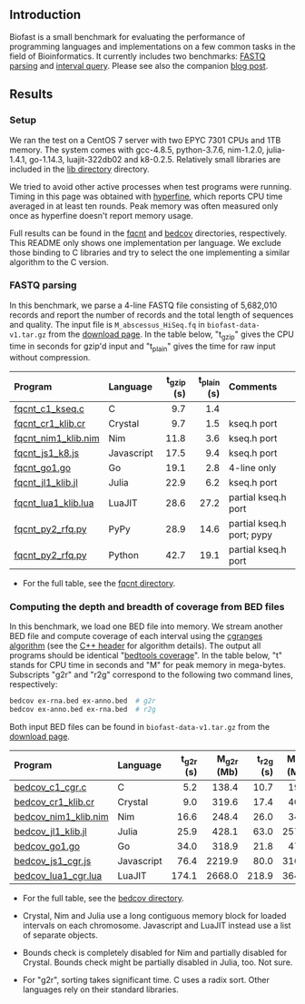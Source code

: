 ## Introduction

Biofast is a small benchmark for evaluating the performance of programming
languages and implementations on a few common tasks in the field of
Bioinformatics. It currently includes two benchmarks: [FASTQ parsing](#fqcnt)
and [interval query](#bedcov). Please see also the companion [blog post][blog].

## Results

### Setup

We ran the test on a CentOS 7 server with two EPYC 7301 CPUs and 1TB memory.
The system comes with gcc-4.8.5, python-3.7.6, nim-1.2.0, julia-1.4.1, go-1.14.3,
luajit-322db02 and k8-0.2.5. Relatively small libraries are included in the
[lib directory](lib) directory.

We tried to avoid other active processes when test programs were running.
Timing in this page was obtained with [hyperfine][hyperfine], which reports
CPU time averaged in at least ten rounds. Peak memory was often measured only
once as hyperfine doesn't report memory usage.

Full results can be found in the [fqcnt](fqcnt) and [bedcov](bedcov)
directories, respectively. This README only shows one implementation per
language. We exclude those binding to C libraries and try to select the one
implementing a similar algorithm to the C version.

### <a name="fqcnt"></a>FASTQ parsing

In this benchmark, we parse a 4-line FASTQ file consisting of 5,682,010
records and report the number of records and the total length of sequences and
quality. The input file is `M_abscessus_HiSeq.fq` in
`biofast-data-v1.tar.gz` from the [download page][dl]. In the table below,
"t<sub>gzip</sub>" gives the CPU time in seconds for gzip'd input and
"t<sub>plain</sub>" gives the time for raw input without compression.

|Program | Language | t<sub>gzip</sub> (s) | t<sub>plain</sub> (s) | Comments |
|:-------|:---------|---------------------:|----------------------:|:---------|
|[fqcnt\_c1\_kseq.c](fqcnt/fqcnt_c1_kseq.c)          |C         |  9.7|  1.4||
|[fqcnt\_cr1\_klib.cr](fqcnt/fqcnt_cr1_klib.cr)      |Crystal   |  9.7|  1.5|kseq.h port|
|[fqcnt\_nim1\_klib.nim](fqcnt/fqcnt_nim1_klib.nim)  |Nim       | 11.8|  3.6|kseq.h port|
|[fqcnt\_js1\_k8.js](fqcnt/fqcnt_js1_k8.js)          |Javascript| 17.5|  9.4|kseq.h port|
|[fqcnt\_go1.go](fqcnt/fqcnt_go1.go)                 |Go        | 19.1|  2.8|4-line only|
|[fqcnt\_jl1\_klib.jl](fqcnt/fqcnt_jl1_klib.jl)      |Julia     | 22.9|  6.2|kseq.h port|
|[fqcnt\_lua1\_klib.lua](fqcnt/fqcnt\_lua1\_klib.lua)|LuaJIT    | 28.6| 27.2|partial kseq.h port|
|[fqcnt\_py2\_rfq.py](fqcnt/fqcnt_py2_rfq.py)        |PyPy      | 28.9| 14.6|partial kseq.h port; pypy|
|[fqcnt\_py2\_rfq.py](fqcnt/fqcnt_py2_rfq.py)        |Python    | 42.7| 19.1|partial kseq.h port|

* For the full table, see the [fqcnt directory](fqcnt).

### <a name="bedcov"></a>Computing the depth and breadth of coverage from BED files

In this benchmark, we load one BED file into memory. We stream another BED file
and compute coverage of each interval using the [cgranges algorithm][cgr] (see
the [C++ header][cppiitree] for algorithm details). The
output all programs should be identical "[bedtools coverage][bedcov]". In the
table below, "t" stands for CPU time in seconds and "M" for peak memory in
mega-bytes. Subscripts "g2r" and "r2g" correspond to the following two command
lines, respectively:
```sh
bedcov ex-rna.bed ex-anno.bed  # g2r
bedcov ex-anno.bed ex-rna.bed  # r2g
```
Both input BED files can be found in `biofast-data-v1.tar.gz` from the
[download page][dl].

|Program | Language | t<sub>g2r</sub> (s) | M<sub>g2r</sub> (Mb) | t<sub>r2g</sub> (s) | M<sub>r2g</sub> (Mb) |
|:-------|:---------|--------------------:|---------------------:|--------------------:|---------------------:|
|[bedcov\_c1\_cgr.c](bedcov/bedcov_c1_cgr.c)          |C         |  5.2|  138.4 | 10.7|  19.1 |
|[bedcov\_cr1\_klib.cr](bedcov/bedcov_cr1_klib.cr)    |Crystal   |  9.0|  319.6 | 17.4|  40.7 |
|[bedcov\_nim1\_klib.nim](bedcov/bedcov_nim1_klib.nim)|Nim       | 16.6|  248.4 | 26.0|  34.1 |
|[bedcov\_jl1\_klib.jl](bedcov/bedcov_jl1_klib.jl)    |Julia     | 25.9|  428.1 | 63.0| 257.0 |
|[bedcov\_go1.go](bedcov/bedcov_go1.go)               |Go        | 34.0|  318.9 | 21.8|  47.3 |
|[bedcov\_js1\_cgr.js](bedcov/bedcov_js1_cgr.jl)      |Javascript| 76.4| 2219.9 | 80.0| 316.8 |
|[bedcov\_lua1\_cgr.lua](bedcov/bedcov_lua1_cgr.lua)  |LuaJIT    |174.1| 2668.0 |218.9| 364.6 |

* For the full table, see the [bedcov directory](bedcov).

* Crystal, Nim and Julia use a long contiguous memory block for loaded
  intervals on each chromosome. Javascript and LuaJIT instead use a list of
  separate objects.

* Bounds check is completely disabled for Nim and partially disabled for
  Crystal. Bounds check might be partially disabled in Julia, too. Not sure.

* For "g2r", sorting takes significant time. C uses a radix sort. Other
  languages rely on their standard libraries.

[dl]: https://github.com/lh3/biofast/releases/tag/biofast-data-v1
[bp]: https://biopython.org/
[fx.jl]: https://github.com/BioJulia/FASTX.jl
[mappy]: https://github.com/lh3/minimap2/tree/master/python
[pyfx]: https://github.com/lmdu/pyfastx
[cgr]: https://github.com/lh3/cgranges
[bedcov]: https://bedtools.readthedocs.io/en/latest/content/tools/coverage.html
[blog]: http://lh3.github.io/2020/05/17/fast-high-level-programming-languages
[cppiitree]: https://github.com/lh3/cgranges/blob/master/cpp/IITree.h
[hyperfine]: https://github.com/sharkdp/hyperfine
